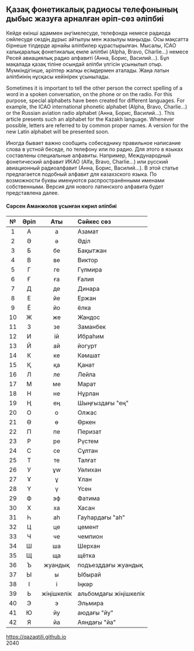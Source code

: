 ## Қазақ фонетикалық радиосы телефонының дыбыс жазуға арналған әріп-сөз әліпбиі

Кейде екінші адаммен әңгімелесуде, телефонда немесе радиода сөйлесуде сөздің дұрыс айтылуы мен жазылуы маңызды.
Осы мақсатта бірнеше тілдерде арнайы әліпбилер құрастырылған. Мысалы, ICAO халықаралық фонетикалық емле әліпбиі (Alpha, Bravo, Charlie...) немесе Ресей авиациялық радио алфавиті (Анна, Борис, Василий...).
Бұл мақалада қазақ тіліне осындай әліпби үлгісін ұсынылып отыр. Мүмкіндігінше, әріптер жалқы есімдермен аталады.
Жаңа латын әліпбиінің нұсқасы кейінірек ұсынылады.

Sometimes it is important to tell the other person the correct spelling of a word in a spoken conversation, on the phone or on the radio.
For this purpose, special alphabets have been created for different languages. For example, the ICAO international phonetic alphabet (Alpha, Bravo, Charlie...) or the Russian aviation radio alphabet (Анна, Борис, Василий...).
This article presents such an alphabet for the Kazakh language. Whenever possible, letters are referred to by common proper names.
A version for the new Latin alphabet will be presented soon.

Иногда бывает важно сообщить собеседнику правильное написание слова в устной беседе, по телефону или по радио.
Для этого в языках составлены специальные алфавиты. Например, Международный фонетический алфавит ИКАО (Alfa, Bravo, Charlie...) или русский авиационный радиоалфавит (Анна, Борис, Василий...).
В этой статье предлагается подобный алфавит для казахзского языка. По возможности буквы именуются распространёнными именами собственными. 
Версия для нового латинского алфавита будет представлена далее.

#### Сәрсен Аманжолов ұсынған кирил әліпбиі  

№ | Әріп | Аты | Сәйкес сөз
:---: | :---: | :---: | :---
1	 | 	А	 | 	а	 | 	Азамат
2	 | 	Ә	 | 	ә	 | 	Әділ  
3	 | 	Б	 | 	бе	 | 	Бақытжан
4	 | 	В	 | 	ве	 | 	Виктор
5	 | 	Г	 | 	ге	 | 	Гүлмира
6	 | 	Ғ	 | 	ға	 | 	Ғалия
7	 | 	Д	 | 	де	 | 	Динара
8	 | 	Е	 | 	йе	 | 	Ержан
9	 | 	Ё	 | 	йо	 | 	ёлка
10	 | 	Ж	 | 	же	 | 	Жандос
11	 | 	З	 | 	зе	 | 	Заманбек
12	 | 	И	 | 	ій	 | 	Ибраһим
13	 | 	Й	 | 	ай	 | 	йогурт
14	 | 	К	 | 	ке	 | 	Кәмшат
15	 | 	Қ	 | 	қа	 | 	Қанат
16	 | 	Л	 | 	ле	 | 	Лейла
17	 | 	М	 | 	ме	 | 	Марат
18	 | 	Н	 | 	не	 | 	Нұрлан
19	 | 	Ң	 | 	ең	 | 	Шыңғыздағы "ең"
20	 | 	О	 | 	о	 | 	Олжас
21	 | 	Ө	 | 	ө	 | 	Өркен
22	 | 	П	 | 	пе	 | 	Перизат
23	 | 	Р	 | 	ре	 | 	Рүстем
24	 | 	С	 | 	се	 | 	Сұлтан
25	 | 	Т	 | 	те	 | 	Талғат
26	 | 	У	 | 	ұw	 | 	Уәлихан
27	 | 	Ұ	 | 	ұ	 | 	Ұлан
28	 | 	Ү	 | 	ү	 | 	Үсен
29	 | 	Ф	 | 	эф	 | 	Фатима
30	 | 	Х	 | 	ха	 | 	Хасан
31	 | 	Һ	 | 	аһ	 | 	Гауһардағы "аһ"
32	 | 	Ц	 | 	це	 | 	цемент
33	 | 	Ч	 | 	че	 | 	чемпион
34	 | 	Ш	 | 	ша	 | 	Шерхан
35	 | 	Щ	 | 	ща	 | 	щётка
36	 | 	Ъ	 | 	жуандық	 | 	подъезддағы жуандық
37	 | 	Ы	 | 	ы	 | 	Ыбырай
38	 | 	І	 | 	і	 | 	Іңкәр
39	 | 	Ь	 | 	жіңішкелік	 | 	альбомдағы жіңішкелік
40	 | 	Э	 | 	э	 | 	Эльмира
41	 | 	Ю	 | 	йу	 | 	аюдағы "йу"
42	 | 	Я	 | 	йа	 | 	Аяндағы "йа"

<https://qazaqtili.github.io>  
2040
